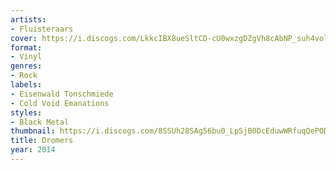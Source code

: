 ```yaml
---
artists:
- Fluisteraars
cover: https://i.discogs.com/LkkcIBX8ueSltCD-cU0wxzgDZgVh8cAbNP_suh4volY/rs:fit/g:sm/q:90/h:500/w:500/czM6Ly9kaXNjb2dz/LWRhdGFiYXNlLWlt/YWdlcy9SLTUzNTEz/MzctMTM5MTI0NzM0/NS0xODkzLmpwZWc.jpeg
format:
- Vinyl
genres:
- Rock
labels:
- Eisenwald Tonschmiede
- Cold Void Emanations
styles:
- Black Metal
thumbnail: https://i.discogs.com/8SSUh28SAg56bu0_LpSjB0DcEduwWRfuqQePOD5GQN4/rs:fit/g:sm/q:40/h:150/w:150/czM6Ly9kaXNjb2dz/LWRhdGFiYXNlLWlt/YWdlcy9SLTUzNTEz/MzctMTM5MTI0NzM0/NS0xODkzLmpwZWc.jpeg
title: Dromers
year: 2014
---
```


